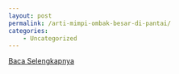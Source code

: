 ```yaml
---
layout: post
permalink: /arti-mimpi-ombak-besar-di-pantai/
categories:
    - Uncategorized
---
```


[Baca Selengkapnya](/07)